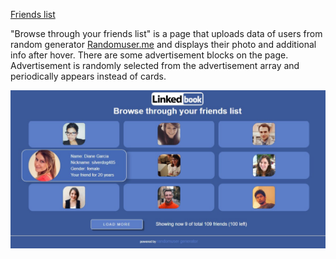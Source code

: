 <a target="_blank" href="https://privatart.github.io/friends-list/">Friends list</a>

"Browse through your friends list" is a page that uploads data of users from random generator <a target="_blank" href="https://randomuser.me/">Randomuser.me</a> and displays their photo and additional info after hover.
There are some advertisement blocks on the page. Advertisement is randomly selected from the advertisement array and periodically appears instead of cards.

![screenshot](https://raw.githubusercontent.com/privatart/friends-list/main/img/meta.jpg)
